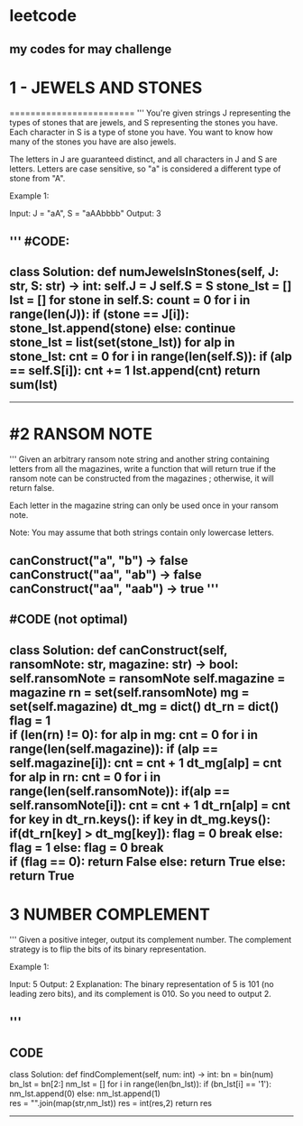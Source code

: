 # leetcode
my codes for may challenge
-----------------------------------------------------------------------------------------------------------------------
# 1 - JEWELS AND STONES 
========================
'''
You're given strings J representing the types of stones that are jewels, and S representing the stones you have.  Each character in S is a type of stone you have.  You want to know how many of the stones you have are also jewels.

The letters in J are guaranteed distinct, and all characters in J and S are letters. Letters are case sensitive, so "a" is considered a different type of stone from "A".

Example 1:

Input: J = "aA", S = "aAAbbbb"
Output: 3

'''
#CODE:
-
class Solution:
    def numJewelsInStones(self, J: str, S: str) -> int:
        self.J = J
        self.S = S
        stone_lst = []
        lst = []
        for stone in self.S:
            count = 0
            for i in range(len(J)):
                if (stone == J[i]):
                    stone_lst.append(stone)
                else:
                    continue           
        stone_lst = list(set(stone_lst))
        for alp in stone_lst:
            cnt = 0
            for i in range(len(self.S)):
                if (alp == self.S[i]):
                    cnt += 1
            lst.append(cnt)
        return sum(lst)
-    
--------------------------------------------------------------------------------------------------------
#2 RANSOM NOTE
==============
'''
Given an arbitrary ransom note string and another string containing letters from all the magazines, write a function that will return true if the ransom note can be constructed from the magazines ; otherwise, it will return false.

Each letter in the magazine string can only be used once in your ransom note.

Note:
You may assume that both strings contain only lowercase letters.

canConstruct("a", "b") -> false
canConstruct("aa", "ab") -> false
canConstruct("aa", "aab") -> true
'''
----
#CODE (not optimal)
----
class Solution:
    def canConstruct(self, ransomNote: str, magazine: str) -> bool:
        self.ransomNote = ransomNote
        self.magazine = magazine
        rn = set(self.ransomNote)
        mg = set(self.magazine)
        dt_mg = dict()
        dt_rn = dict()
        flag = 1        
        if (len(rn) != 0):
            for alp in mg:
                cnt = 0
                for i in range(len(self.magazine)):
                    if (alp == self.magazine[i]):
                        cnt = cnt + 1
                dt_mg[alp] = cnt               
            for alp in rn:
                cnt = 0
                for i in range(len(self.ransomNote)):
                    if(alp == self.ransomNote[i]):
                        cnt = cnt + 1
                dt_rn[alp] = cnt
            for key in dt_rn.keys():
                if key in dt_mg.keys():
                    if(dt_rn[key] > dt_mg[key]):
                        flag = 0
                        break
                    else:
                        flag = 1
                else:
                    flag = 0
                    break        
            if (flag == 0):
                return False
            else:
                return True
        else:
            return True
-----------------------------------------------------------------------------------------------------------------

# 3 NUMBER COMPLEMENT 
'''
Given a positive integer, output its complement number. The complement strategy is to flip the bits of its binary representation.

 
Example 1:

Input: 5
Output: 2
Explanation: The binary representation of 5 is 101 (no leading zero bits), and its complement is 010. So you need to output 2.

'''
--
CODE
--
class Solution:
    def findComplement(self, num: int) -> int:
        bn = bin(num)
        bn_lst = bn[2:]
        nm_lst = []
        for i in range(len(bn_lst)):
            if (bn_lst[i] == '1'):
                nm_lst.append(0)
            else:
                nm_lst.append(1)      
        res = "".join(map(str,nm_lst))
        res = int(res,2)
        return res

------------------------------------------------------------------------------------------------------------------------
